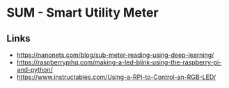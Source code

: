 # SUM - Smart Utility Meter

## Links

* https://nanonets.com/blog/sub-meter-reading-using-deep-learning/
* https://raspberrypihq.com/making-a-led-blink-using-the-raspberry-pi-and-python/
* https://www.instructables.com/Using-a-RPi-to-Control-an-RGB-LED/
